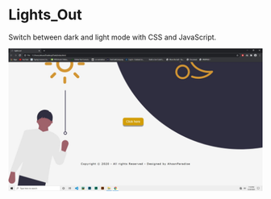 # Lights_Out
Switch between dark and light mode with CSS and JavaScript.

![alt text](https://github.com/AhsanParadise/Lights_Out/blob/master/ScreenShot.jpg?raw=true)

